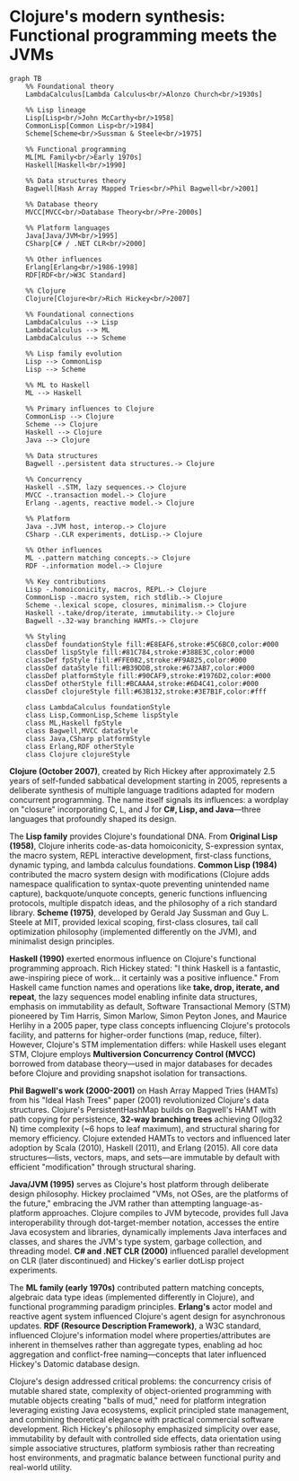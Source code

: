 # Clojure's modern synthesis: Functional programming meets the JVMs

```mermaid
graph TB
    %% Foundational theory
    LambdaCalculus[Lambda Calculus<br/>Alonzo Church<br/>1930s]

    %% Lisp lineage
    Lisp[Lisp<br/>John McCarthy<br/>1958]
    CommonLisp[Common Lisp<br/>1984]
    Scheme[Scheme<br/>Sussman & Steele<br/>1975]

    %% Functional programming
    ML[ML Family<br/>Early 1970s]
    Haskell[Haskell<br/>1990]

    %% Data structures theory
    Bagwell[Hash Array Mapped Tries<br/>Phil Bagwell<br/>2001]

    %% Database theory
    MVCC[MVCC<br/>Database Theory<br/>Pre-2000s]

    %% Platform languages
    Java[Java/JVM<br/>1995]
    CSharp[C# / .NET CLR<br/>2000]

    %% Other influences
    Erlang[Erlang<br/>1986-1998]
    RDF[RDF<br/>W3C Standard]

    %% Clojure
    Clojure[Clojure<br/>Rich Hickey<br/>2007]

    %% Foundational connections
    LambdaCalculus --> Lisp
    LambdaCalculus --> ML
    LambdaCalculus --> Scheme

    %% Lisp family evolution
    Lisp --> CommonLisp
    Lisp --> Scheme

    %% ML to Haskell
    ML --> Haskell

    %% Primary influences to Clojure
    CommonLisp --> Clojure
    Scheme --> Clojure
    Haskell --> Clojure
    Java --> Clojure

    %% Data structures
    Bagwell -.persistent data structures.-> Clojure

    %% Concurrency
    Haskell -.STM, lazy sequences.-> Clojure
    MVCC -.transaction model.-> Clojure
    Erlang -.agents, reactive model.-> Clojure

    %% Platform
    Java -.JVM host, interop.-> Clojure
    CSharp -.CLR experiments, dotLisp.-> Clojure

    %% Other influences
    ML -.pattern matching concepts.-> Clojure
    RDF -.information model.-> Clojure

    %% Key contributions
    Lisp -.homoiconicity, macros, REPL.-> Clojure
    CommonLisp -.macro system, rich stdlib.-> Clojure
    Scheme -.lexical scope, closures, minimalism.-> Clojure
    Haskell -.take/drop/iterate, immutability.-> Clojure
    Bagwell -.32-way branching HAMTs.-> Clojure

    %% Styling
    classDef foundationStyle fill:#E8EAF6,stroke:#5C6BC0,color:#000
    classDef lispStyle fill:#81C784,stroke:#388E3C,color:#000
    classDef fpStyle fill:#FFE082,stroke:#F9A825,color:#000
    classDef dataStyle fill:#B39DDB,stroke:#673AB7,color:#000
    classDef platformStyle fill:#90CAF9,stroke:#1976D2,color:#000
    classDef otherStyle fill:#BCAAA4,stroke:#6D4C41,color:#000
    classDef clojureStyle fill:#63B132,stroke:#3E7B1F,color:#fff

    class LambdaCalculus foundationStyle
    class Lisp,CommonLisp,Scheme lispStyle
    class ML,Haskell fpStyle
    class Bagwell,MVCC dataStyle
    class Java,CSharp platformStyle
    class Erlang,RDF otherStyle
    class Clojure clojureStyle
```

**Clojure (October 2007)**, created by Rich Hickey after approximately 2.5 years of self-funded sabbatical development starting in 2005, represents a deliberate synthesis of multiple language traditions adapted for modern concurrent programming. The name itself signals its influences: a wordplay on "closure" incorporating C, L, and J for **C#, Lisp, and Java**—three languages that profoundly shaped its design.

The **Lisp family** provides Clojure's foundational DNA. From **Original Lisp (1958)**, Clojure inherits code-as-data homoiconicity, S-expression syntax, the macro system, REPL interactive development, first-class functions, dynamic typing, and lambda calculus foundations. **Common Lisp (1984)** contributed the macro system design with modifications (Clojure adds namespace qualification to syntax-quote preventing unintended name capture), backquote/unquote concepts, generic functions influencing protocols, multiple dispatch ideas, and the philosophy of a rich standard library. **Scheme (1975)**, developed by Gerald Jay Sussman and Guy L. Steele at MIT, provided lexical scoping, first-class closures, tail call optimization philosophy (implemented differently on the JVM), and minimalist design principles.

**Haskell (1990)** exerted enormous influence on Clojure's functional programming approach. Rich Hickey stated: "I think Haskell is a fantastic, awe-inspiring piece of work... it certainly was a positive influence." From Haskell came function names and operations like **take, drop, iterate, and repeat**, the lazy sequences model enabling infinite data structures, emphasis on immutability as default, Software Transactional Memory (STM) pioneered by Tim Harris, Simon Marlow, Simon Peyton Jones, and Maurice Herlihy in a 2005 paper, type class concepts influencing Clojure's protocols facility, and patterns for higher-order functions (map, reduce, filter). However, Clojure's STM implementation differs: while Haskell uses elegant STM, Clojure employs **Multiversion Concurrency Control (MVCC)** borrowed from database theory—used in major databases for decades before Clojure and providing snapshot isolation for transactions.

**Phil Bagwell's work (2000-2001)** on Hash Array Mapped Tries (HAMTs) from his "Ideal Hash Trees" paper (2001) revolutionized Clojure's data structures. Clojure's PersistentHashMap builds on Bagwell's HAMT with path copying for persistence, **32-way branching trees** achieving O(log32 N) time complexity (~6 hops to leaf maximum), and structural sharing for memory efficiency. Clojure extended HAMTs to vectors and influenced later adoption by Scala (2010), Haskell (2011), and Erlang (2015). All core data structures—lists, vectors, maps, and sets—are immutable by default with efficient "modification" through structural sharing.

**Java/JVM (1995)** serves as Clojure's host platform through deliberate design philosophy. Hickey proclaimed "VMs, not OSes, are the platforms of the future," embracing the JVM rather than attempting language-as-platform approaches. Clojure compiles to JVM bytecode, provides full Java interoperability through dot-target-member notation, accesses the entire Java ecosystem and libraries, dynamically implements Java interfaces and classes, and shares the JVM's type system, garbage collection, and threading model. **C# and .NET CLR (2000)** influenced parallel development on CLR (later discontinued) and Hickey's earlier dotLisp project experiments.

The **ML family (early 1970s)** contributed pattern matching concepts, algebraic data type ideas (implemented differently in Clojure), and functional programming paradigm principles. **Erlang's** actor model and reactive agent system influenced Clojure's agent design for asynchronous updates. **RDF (Resource Description Framework)**, a W3C standard, influenced Clojure's information model where properties/attributes are inherent in themselves rather than aggregate types, enabling ad hoc aggregation and conflict-free naming—concepts that later influenced Hickey's Datomic database design.

Clojure's design addressed critical problems: the concurrency crisis of mutable shared state, complexity of object-oriented programming with mutable objects creating "balls of mud," need for platform integration leveraging existing Java ecosystems, explicit principled state management, and combining theoretical elegance with practical commercial software development. Rich Hickey's philosophy emphasized simplicity over ease, immutability by default with controlled side effects, data orientation using simple associative structures, platform symbiosis rather than recreating host environments, and pragmatic balance between functional purity and real-world utility.
